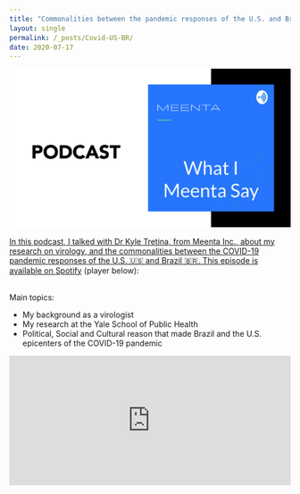 ```yaml
---
title: "Commonalities between the pandemic responses of the U.S. and Brazil"
layout: single
permalink: /_posts/Covid-US-BR/
date: 2020-07-17
---
```


<a href="https://andersonbrito.github.io/_posts/Covid-US-BR/"><img src="/assets/images/meenta-cover.png" width="700">

In this podcast, I talked with Dr Kyle Tretina, from Meenta Inc., about my research on virology, and the commonalities between the COVID-19 pandemic responses of the U.S. 🇺🇸 and Brazil 🇧🇷. This episode is available on [Spotify](https://open.spotify.com/episode/35upRr13pMVX9iKMcTE8Xz?si=1ogvTGXeToyATbuIto8Eyw) (player below):

<br />Main topics:
- My background as a virologist
- My research at the Yale School of Public Health
- Political, Social and Cultural reason that made Brazil and the U.S. epicenters of the COVID-19 pandemic


<iframe src="https://open.spotify.com/embed-podcast/episode/35upRr13pMVX9iKMcTE8Xz" width="100%" height="232" frameborder="0" allowtransparency="true" allow="encrypted-media"></iframe>



